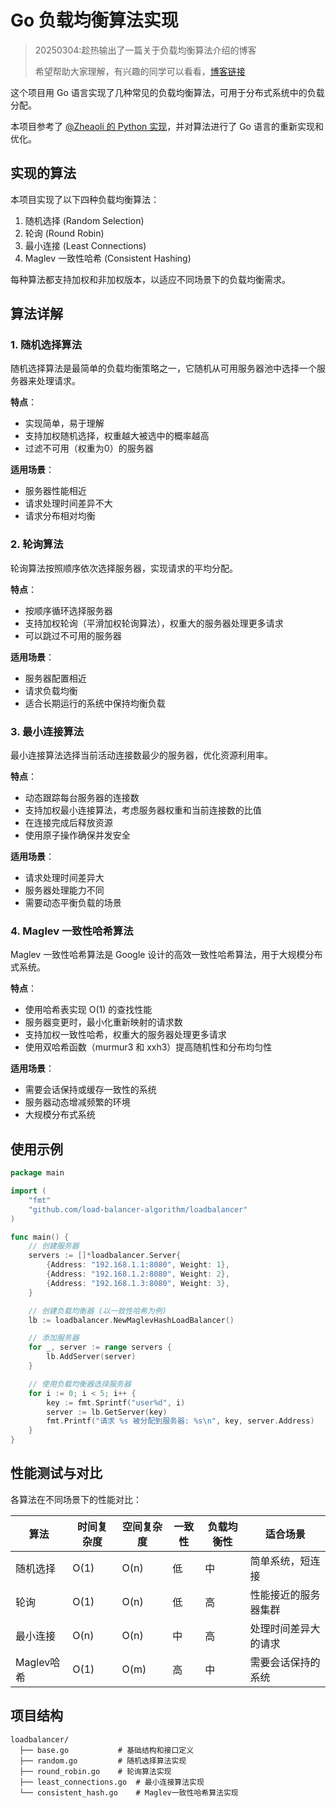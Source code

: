 # Go 负载均衡算法实现

> 20250304:趁热输出了一篇关于负载均衡算法介绍的博客
>
> 希望帮助大家理解，有兴趣的同学可以看看，[博客链接](https://zhengyua.cn/new_blog/blog/2025/03/24/深入理解四种经典负载均衡算法/)
>
>

这个项目用 Go 语言实现了几种常见的负载均衡算法，可用于分布式系统中的负载分配。

本项目参考了 [@Zheaoli 的 Python 实现](https://github.com/Zheaoli/load-balancer-algorithm)，并对算法进行了 Go 语言的重新实现和优化。

## 实现的算法

本项目实现了以下四种负载均衡算法：

1. 随机选择 (Random Selection)
2. 轮询 (Round Robin)
3. 最小连接 (Least Connections)
4. Maglev 一致性哈希 (Consistent Hashing)

每种算法都支持加权和非加权版本，以适应不同场景下的负载均衡需求。

## 算法详解

### 1. 随机选择算法

随机选择算法是最简单的负载均衡策略之一，它随机从可用服务器池中选择一个服务器来处理请求。

**特点**：
- 实现简单，易于理解
- 支持加权随机选择，权重越大被选中的概率越高
- 过滤不可用（权重为0）的服务器

**适用场景**：
- 服务器性能相近
- 请求处理时间差异不大
- 请求分布相对均衡

### 2. 轮询算法

轮询算法按照顺序依次选择服务器，实现请求的平均分配。

**特点**：
- 按顺序循环选择服务器
- 支持加权轮询（平滑加权轮询算法），权重大的服务器处理更多请求
- 可以跳过不可用的服务器

**适用场景**：
- 服务器配置相近
- 请求负载均衡
- 适合长期运行的系统中保持均衡负载

### 3. 最小连接算法

最小连接算法选择当前活动连接数最少的服务器，优化资源利用率。

**特点**：
- 动态跟踪每台服务器的连接数
- 支持加权最小连接算法，考虑服务器权重和当前连接数的比值
- 在连接完成后释放资源
- 使用原子操作确保并发安全

**适用场景**：
- 请求处理时间差异大
- 服务器处理能力不同
- 需要动态平衡负载的场景

### 4. Maglev 一致性哈希算法

Maglev 一致性哈希算法是 Google 设计的高效一致性哈希算法，用于大规模分布式系统。

**特点**：
- 使用哈希表实现 O(1) 的查找性能
- 服务器变更时，最小化重新映射的请求数
- 支持加权一致性哈希，权重大的服务器处理更多请求
- 使用双哈希函数（murmur3 和 xxh3）提高随机性和分布均匀性

**适用场景**：
- 需要会话保持或缓存一致性的系统
- 服务器动态增减频繁的环境
- 大规模分布式系统

## 使用示例

```go
package main

import (
    "fmt"
    "github.com/load-balancer-algorithm/loadbalancer"
)

func main() {
    // 创建服务器
    servers := []*loadbalancer.Server{
        {Address: "192.168.1.1:8080", Weight: 1},
        {Address: "192.168.1.2:8080", Weight: 2},
        {Address: "192.168.1.3:8080", Weight: 3},
    }

    // 创建负载均衡器 (以一致性哈希为例)
    lb := loadbalancer.NewMaglevHashLoadBalancer()

    // 添加服务器
    for _, server := range servers {
        lb.AddServer(server)
    }

    // 使用负载均衡器选择服务器
    for i := 0; i < 5; i++ {
        key := fmt.Sprintf("user%d", i)
        server := lb.GetServer(key)
        fmt.Printf("请求 %s 被分配到服务器: %s\n", key, server.Address)
    }
}
```

## 性能测试与对比

各算法在不同场景下的性能对比：

| 算法 | 时间复杂度 | 空间复杂度 | 一致性 | 负载均衡性 | 适合场景 |
|------|------------|------------|--------|------------|----------|
| 随机选择 | O(1) | O(n) | 低 | 中 | 简单系统，短连接 |
| 轮询 | O(1) | O(n) | 低 | 高 | 性能接近的服务器集群 |
| 最小连接 | O(n) | O(n) | 中 | 高 | 处理时间差异大的请求 |
| Maglev哈希 | O(1) | O(m) | 高 | 中 | 需要会话保持的系统 |

## 项目结构

```
loadbalancer/
  ├── base.go           # 基础结构和接口定义
  ├── random.go         # 随机选择算法实现
  ├── round_robin.go    # 轮询算法实现
  ├── least_connections.go  # 最小连接算法实现
  └── consistent_hash.go    # Maglev一致性哈希算法实现
```

